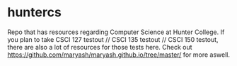 # huntercs
Repo that has resources regarding Computer Science at Hunter College. If you plan to take CSCI 127 testout // CSCI 135 testout // CSCI 150 testout, there are also a lot of resources for those tests here. Check out https://github.com/maryash/maryash.github.io/tree/master/ for more aswell.
